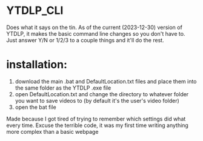 # YTDLP_CLI
Does what it says on the tin. As of the current (2023-12-30) version of YTDLP, it makes the basic command line changes so you don't have to.
Just answer Y/N or 1/2/3 to a couple things and it'll do the rest.

# installation:
1) download the main .bat and DefaultLocation.txt files and place them into the same folder as the YTDLP .exe file
2) open DefaultLocation.txt and change the directory to whatever folder you want to save videos to (by default it's the user's video folder)
3) open the bat file



 Made because I got tired of trying to remember which settings did what every time.
 Excuse the terrible code, it was my first time writing anything more complex than a basic webpage
